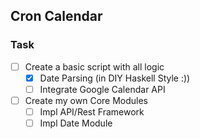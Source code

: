 ## Cron Calendar

### Task

- [ ] Create a basic script with all logic
  - [x] Date Parsing (in DIY Haskell Style :))
  - [ ] Integrate Google Calendar API

- [ ] Create my own Core Modules
  - [ ] Impl API/Rest Framework
  - [ ] Impl Date Module
